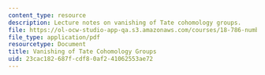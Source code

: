 ```yaml
---
content_type: resource
description: Lecture notes on vanishing of Tate cohomology groups.
file: https://ol-ocw-studio-app-qa.s3.amazonaws.com/courses/18-786-number-theory-ii-class-field-theory-spring-2016/23cac182687fcdf80af241062553ae72_MIT18_786S16_lec16.pdf
file_type: application/pdf
resourcetype: Document
title: Vanishing of Tate Cohomology Groups
uid: 23cac182-687f-cdf8-0af2-41062553ae72
---
```

